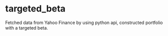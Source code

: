# targeted_beta
Fetched data from Yahoo Finance by using python api, constructed portfolio with a targeted beta.
